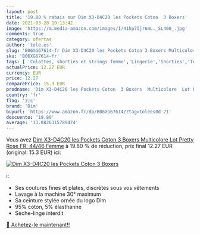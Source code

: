 ```yaml
---
layout: post
title: '19.80 % rabais sur Dim X3-D4C20 les Pockets Coton  3 Boxers'
date: 2021-03-28 19:13:42
image: 'https://m.media-amazon.com/images/I/41hp7Ijr6mL._SL400_.jpg'
comments: true
category: ofertas
author: 'tole.es'
slug: 'B06XG67614-fr Dim X3-D4C20 les Pockets Coton 3 Boxers Multicolore Lot...'
sku: 'B06XG67614-fr'
tags: [ 'Culottes, shorties et strings femme','Lingerie','Shorties','Tenues de nuit, lingerie et sous-vêtements pour femme','Vêtements','Vêtements femme','dim', ]
actualPrice: 12.27 EUR
currency: EUR
price: 12.27
comparePrice: 15.3 EUR
prodname: 'Dim X3-D4C20 les Pockets Coton  3 Boxers  Multicolore  Lot Pretty Rose   FR: 44/46 Femme'
country: 'fr'
flag: '🇫🇷'
brand: 'Dim'
buyurl: 'https://www.amazon.fr/dp/B06XG67614/?tag=tolees0d-21'
descuento: '19.80'
average: '13.0826315789474'
---
```


Vous avez [Dim X3-D4C20 les Pockets Coton  3 Boxers  Multicolore  Lot Pretty Rose   FR: 44/46 Femme](https://www.amazon.fr/dp/B06XG67614/?tag=tolees0d-21)  à  19.80 % de réduction, prix final  12.27 EUR (original: 15.3 EUR) ici:

[![Dim X3-D4C20 les Pockets Coton  3 Boxers](https://m.media-amazon.com/images/I/41hp7Ijr6mL._SL400_.jpg)](https://www.amazon.fr/dp/B06XG67614/?tag=tolees0d-21)

ℹ️:

- Ses coutures fines et plates, discrètes sous vos vêtements
- Lavage à la machine 30° maximum
- Sa ceinture stylée ornée du logo Dim
- 95% coton, 5% élasthanne
- Sèche-linge interdit

[🛒 Achetez-le maintenant!!](https://www.amazon.fr/dp/B06XG67614/?tag=tolees0d-21)
